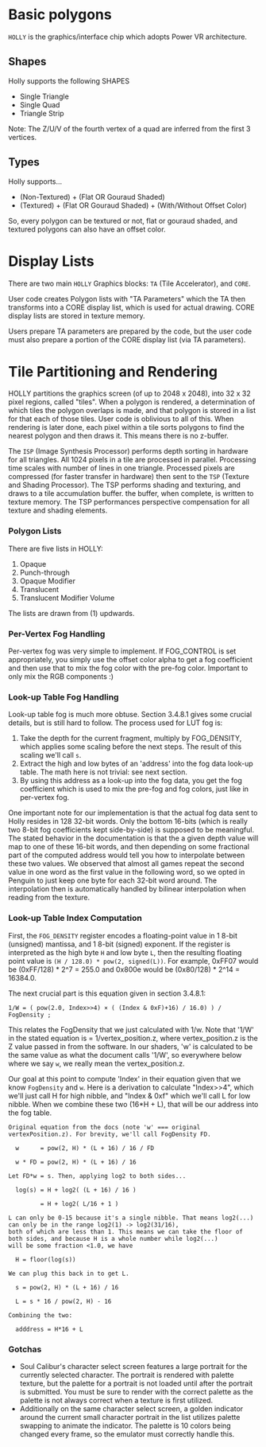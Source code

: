 # Basic polygons
`HOLLY` is the graphics/interface chip which adopts Power VR architecture.

## Shapes
Holly supports the following SHAPES
- Single Triangle
- Single Quad
- Triangle Strip

Note: The Z/U/V of the fourth vertex of a quad are inferred from the first 3 vertices.

## Types
Holly supports...
- (Non-Textured) + (Flat OR Gouraud Shaded)
- (Textured) + (Flat OR Gouraud Shaded) + (With/Without Offset Color)

So, every polygon can be textured or not, flat or gouraud shaded, and textured polygons can also have an offset color.

# Display Lists

There are two main `HOLLY` Graphics blocks: `TA` (Tile Accelerator), and `CORE`.

User code creates Polygon lists with "TA Parameters" which the TA then transforms into a CORE display list, which is used for actual drawing. CORE display lists are stored in texture memory.

Users prepare TA parameters are prepared by the code, but the user code must also prepare a portion of the CORE display list (via TA parameters). 

# Tile Partitioning and Rendering
HOLLY partitions the graphics screen (of up to 2048 x 2048), into 32 x 32 pixel regions, called "tiles". When a polygon is rendered, a determination of which tiles the polygon overlaps is made, and that polygon is stored in a list for that each of those tiles. User code is oblivious to all of this. When rendering is later done, each pixel within a tile sorts polygons to find the nearest polygon and then draws it. This means there is no z-buffer.

The `ISP` (Image Synthesis Processor) performs depth sorting in hardware for all triangles. All 1024 pixels in a tile are processed in parallel. Processing time scales with number of lines in one triangle. Processed pixels are compressed (for faster transfer in hardware) then sent to the `TSP` (Texture and Shading Processor). The TSP performs shading and texturing, and draws to a tile accumulation buffer. the buffer, when complete, is written to texture memory. The TSP performances perspective compensation for all texture and shading elements.

### Polygon Lists
There are five lists in HOLLY:
1. Opaque
2. Punch-through
3. Opaque Modifier
4. Translucent
5. Translucent Modifier Volume

The lists are drawn from (1) updwards.

### Per-Vertex Fog Handling
Per-vertex fog was very simple to implement. If FOG_CONTROL is set appropriately, you simply use the offset color alpha to get a fog coefficient and then use that to mix the fog color with the pre-fog color. Important to only mix the RGB components :)

### Look-up Table Fog Handling
Look-up table fog is much more obtuse. Section 3.4.8.1 gives some crucial details, but is still hard to follow. The process used for LUT fog is:

1. Take the depth for the current fragment, multiply by FOG_DENSITY, which applies some scaling before the next steps. The result of this scaling we'll call `s`.
2. Extract the high and low bytes of an 'address' into the fog data look-up table. The math here is not trivial: see next section. 
3. By using this address as a look-up into the fog data, you get the fog coefficient which is used to mix the pre-fog and fog colors, just like in per-vertex fog.

One important note for our implementation is that the actual fog data sent to Holly resides in 128 32-bit words. Only the bottom 16-bits (which is really two 8-bit fog coefficients kept side-by-side) is supposed to be meaningful. The stated behavior in the documentation is that the a given depth value will map to one of these 16-bit words, and then depending on some fractional part of the computed address would tell you how to interpolate between these two values. We observed that almost all games repeat the second value in one word as the first value in the following word, so we opted in Penguin to just keep one byte for each 32-bit word around. The interpolation then is automatically handled by bilinear interpolation when reading from the texture.

### Look-up Table Index Computation

First, the `FOG_DENSITY` register encodes a floating-point value in 1 8-bit (unsigned) mantissa, and 1 8-bit (signed) exponent. If the register is interpreted as the high byte `H` and low byte `L`, then the resulting floating point value is `(H / 128.0) * pow(2, signed(L))`. For example, 0xFF07 would be (0xFF/128) * 2^7 = 255.0 and 0x800e would be (0x80/128) * 2^14 = 16384.0.

The next crucial part is this equation given in section 3.4.8.1:

```1/W = ( pow(2.0, Index>>4) × ( (Index & 0xF)+16) / 16.0) ) / FogDensity ;```

This relates the FogDensity that we just calculated with 1/w. Note that '1/W' in the stated equation is = 1/vertex_position.z, where vertex_position.z is the Z value passed in from the software. In our shaders, 'w' is calculated to be the same value as what the document calls '1/W', so everywhere below where we say `w`, we really mean the vertex_position.z. 

Our goal at this point to compute 'Index' in their equation given that we know `FogDensity` and `w`. Here is a derivation to calculate "Index>>4", which we'll just call H for high nibble, and "Index & 0xf" which we'll call L for low nibble. When we combine these two (16*H + L), that will be our address into the fog table.

```
Original equation from the docs (note 'w' === original vertexPosition.z). For brevity, we'll call FogDensity FD.

  w      = pow(2, H) * (L + 16) / 16 / FD

  w * FD = pow(2, H) * (L + 16) / 16

Let FD*w = s. Then, applying log2 to both sides...

  log(s) = H + log2( (L + 16) / 16 )

         = H + log2( L/16 + 1 )

L can only be 0-15 because it's a single nibble. That means log2(...) can only be in the range log2(1) -> log2(31/16),
both of which are less than 1. This means we can take the floor of both sides, and because H is a whole number while log2(...)
will be some fraction <1.0, we have

  H = floor(log(s))

We can plug this back in to get L.

  s = pow(2, H) * (L + 16) / 16

  L = s * 16 / pow(2, H) - 16

Combining the two:

  adddress = H*16 + L
```

### Gotchas
- Soul Calibur's character select screen features a large portrait for the currently selected character. The portrait
  is rendered with palette texture, but the palette for a portrait is not loaded until after the portrait is submitted.
  You must be sure to render with the correct palette as the palette is not always correct when a texture is first
  utilized.
- Additionally on the same character select screen, a golden indicator around the current small character portrait in 
  the list utilizes palette swapping to animate the indicator. The palette is 10 colors being changed every frame, so 
  the emulator must correctly handle this. 